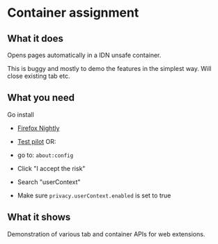 # Container assignment

## What it does

Opens pages automatically in a IDN unsafe container.

This is buggy and mostly to demo the features in the simplest way. Will close existing tab etc.

## What you need

Go install
- [Firefox Nightly](https://www.mozilla.org/en-US/firefox/nightly/all/)

- [Test pilot](https://testpilot.firefox.com/experiments/containers)
OR:
- go to: `about:config`
- Click "I accept the risk"
- Search "userContext"
- Make sure `privacy.userContext.enabled` is set to true

## What it shows

Demonstration of various tab and container APIs for web extensions.
